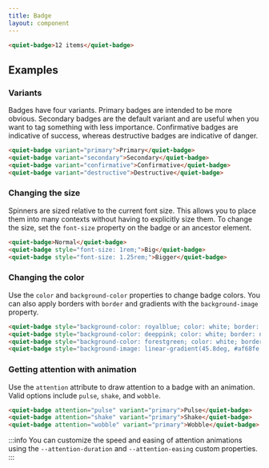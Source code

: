 ```yaml
---
title: Badge
layout: component
---
```


```html {.example}
<quiet-badge>12 items</quiet-badge>
```

## Examples

### Variants

Badges have four variants. Primary badges are intended to be more obvious. Secondary badges are the default variant and are useful when you want to tag something with less importance. Confirmative badges are indicative of success, whereas destructive badges are indicative of danger.

```html {.example}
<quiet-badge variant="primary">Primary</quiet-badge>
<quiet-badge variant="secondary">Secondary</quiet-badge>
<quiet-badge variant="confirmative">Confirmative</quiet-badge>
<quiet-badge variant="destructive">Destructive</quiet-badge>
```

### Changing the size

Spinners are sized relative to the current font size. This allows you to place them into many contexts without having to explicitly size them. To change the size, set the `font-size` property on the badge or an ancestor element.

```html {.example}
<quiet-badge>Normal</quiet-badge>
<quiet-badge style="font-size: 1rem;">Big</quiet-badge>
<quiet-badge style="font-size: 1.25rem;">Bigger</quiet-badge>
```

### Changing the color

Use the `color` and `background-color` properties to change badge colors. You can also apply borders with `border` and gradients with the `background-image` property.

```html {.example}
<quiet-badge style="background-color: royalblue; color: white; border: none;">Royal Blue</quiet-badge>
<quiet-badge style="background-color: deeppink; color: white; border: none;">Deep Pink</quiet-badge>
<quiet-badge style="background-color: forestgreen; color: white; border: none;">Forest Green</quiet-badge>
<quiet-badge style="background-image: linear-gradient(45.8deg, #af68fe 9.3%, #65dfff 75.1%); color: black; border: none;">Gradient</quiet-badge>
```

### Getting attention with animation

Use the `attention` attribute to draw attention to a badge with an animation. Valid options include `pulse`, `shake`, and `wobble`.

```html {.example}
<quiet-badge attention="pulse" variant="primary">Pulse</quiet-badge>
<quiet-badge attention="shake" variant="primary">Shake</quiet-badge>
<quiet-badge attention="wobble" variant="primary">Wobble</quiet-badge>
```

:::info
You can customize the speed and easing of attention animations using the `--attention-duration` and `--attention-easing` custom properties.
:::
